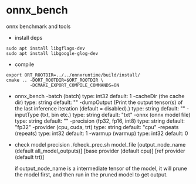 # onnx_bench

onnx benchmark and tools

- install deps

```
sudo apt install libgflags-dev
sudo apt install libgoogle-glog-dev
```


- compile

```
export ORT_ROOTDIR=../../onnxruntime/build/install/
cmake .. -DORT_ROOTDIR=$ORT_ROOTDIR \
         -DCMAKE_EXPORT_COMPILE_COMMANDS=ON
```


- onnx_bench
    -batch (batch) type: int32 default: 1
    -cacheDir (the cache dir) type: string default: ""
    -dumpOutput (Print the output tensor(s) of the last inference iteration
      (default = disabled).) type: string default: ""
    -inputType (txt, bin etc.) type: string default: "txt"
    -onnx (onnx model file) type: string default: ""
    -precision (fp32, fp16, int8) type: string default: "fp32"
    -provider (cpu, cuda, trt) type: string default: "cpu"
    -repeats (repeats) type: int32 default: 1
    -warmup (warmup) type: int32 default: 0

- check model precision
    ./check_prec.sh model_file [output_node_name (default all_model_outputs)] [base provider (default cpu)] [ref provider (default trt)]

    if output_node_name is a intermediate tensor of the model, it will prune the model first, and then run in the pruned model to get output.
